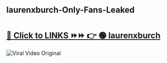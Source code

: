 
 ## laurenxburch-Only-Fans-Leaked

# <h2><a href="https://clipsfans.com/laurenxburch&ref=git">🔗 Click to LINKS ⏩⏩ 👉 🟢 laurenxburch </a></h2>

<a href="https://clipsfans.com/laurenxburch&ref=git" rel="nofollow" data-target="animated-image.originalLink"><img src="https://i.ibb.co.com/xMMVF88/686577567.gif" alt="Viral Video Original" style="max-width: 100%; display: inline-block;" data-target="animated-image.originalImage"></a>
